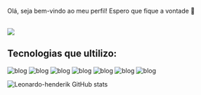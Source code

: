 <div>
  <p>Olá, seja bem-vindo ao meu perfil! Espero que fique a vontade 🫡</p>
  <br>
  <img src="https://media.tenor.com/XSeAz-GYFPkAAAAC/the-simpsons-ralph.gif"/>
</div>



## Tecnologias que ultilizo: 
![blog](https://img.shields.io/badge/HTML5-E34F26?style=for-the-badge&logo=html5&logoColor=white)
![blog](https://img.shields.io/badge/CSS3-1572B6?style=for-the-badge&logo=css3&logoColor=white)
![blog](https://img.shields.io/badge/JavaScript-F7DF1E?style=for-the-badge&logo=javascript&logoColor=black)
![blog](https://img.shields.io/badge/Sass-CC6699?style=for-the-badge&logo=sass&logoColor=white)
![blog](https://img.shields.io/badge/PHP-777BB4?style=for-the-badge&logo=php&logoColor=white)
![blog](https://img.shields.io/badge/GIT-E44C30?style=for-the-badge&logo=git&logoColor=white)
![blog](https://img.shields.io/badge/Adobe%20XD-470137?style=for-the-badge&logo=Adobe%20XD&logoColor=#FF61F6)
<div style="display="inline_block"> </div>


![Leonardo-henderik GitHub stats](https://github-readme-stats.vercel.app/api?username=Leonardo-henderik&show_icons=true&theme=dracula)
